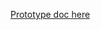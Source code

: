 [Prototype doc here](https://github.com/melonrush13/csci5839/blob/master/courseproject/InterActive%20Prototype.pdf)
